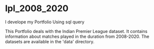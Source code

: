 # Ipl_2008_2020
I develope my Portfolio Using sql query


This Portfolio deals with the Indian Premier League dataset. It contains information about matches played in the duration from 2008-2020. The datasets are available in the 'data' directory.
